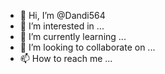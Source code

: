 - 👋 Hi, I’m @Dandi564
- 👀 I’m interested in ...
- 🌱 I’m currently learning ...
- 💞️ I’m looking to collaborate on ...
- 📫 How to reach me ...

<!---
Dandi564/Dandi564 is a ✨ special ✨ repository because its `README.md` (this file) appears on your GitHub profile.
You can click the Preview link to take a look at your changes.
--->

